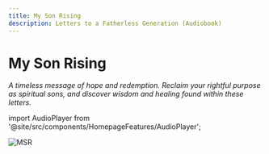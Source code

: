 ```yaml
---
title: My Son Rising
description: Letters to a Fatherless Generation (Audiobook)
---
```


# My Son Rising

*A timeless message of hope and redemption. Reclaim your rightful purpose as spiritual sons, and discover wisdom and healing found within these letters.*

import AudioPlayer from '@site/src/components/HomepageFeatures/AudioPlayer';

<div style={{ display: "flex", alignItems: "center", justifyContent: "flex-start" }}>
  <div style={{ textAlign: "left" }}>
    <AudioPlayer />
  </div>
</div>

![MSR](/img/msr_full.png)

